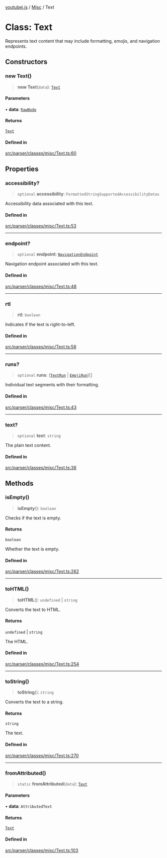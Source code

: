 [youtubei.js](../../../README.md) / [Misc](../README.md) / Text

# Class: Text

Represents text content that may include formatting, emojis, and navigation endpoints.

## Constructors

### new Text()

> **new Text**(`data`): [`Text`](Text.md)

#### Parameters

• **data**: [`RawNode`](../../APIResponseTypes/type-aliases/RawNode.md)

#### Returns

[`Text`](Text.md)

#### Defined in

[src/parser/classes/misc/Text.ts:60](https://github.com/LuanRT/YouTube.js/blob/af92984523f90200a18314b94478a2697c9deab0/src/parser/classes/misc/Text.ts#L60)

## Properties

### accessibility?

> `optional` **accessibility**: `FormattedStringSupportedAccessibilityDatas`

Accessibility data associated with this text.

#### Defined in

[src/parser/classes/misc/Text.ts:53](https://github.com/LuanRT/YouTube.js/blob/af92984523f90200a18314b94478a2697c9deab0/src/parser/classes/misc/Text.ts#L53)

***

### endpoint?

> `optional` **endpoint**: [`NavigationEndpoint`](../../YTNodes/classes/NavigationEndpoint.md)

Navigation endpoint associated with this text.

#### Defined in

[src/parser/classes/misc/Text.ts:48](https://github.com/LuanRT/YouTube.js/blob/af92984523f90200a18314b94478a2697c9deab0/src/parser/classes/misc/Text.ts#L48)

***

### rtl

> **rtl**: `boolean`

Indicates if the text is right-to-left.

#### Defined in

[src/parser/classes/misc/Text.ts:58](https://github.com/LuanRT/YouTube.js/blob/af92984523f90200a18314b94478a2697c9deab0/src/parser/classes/misc/Text.ts#L58)

***

### runs?

> `optional` **runs**: ([`TextRun`](TextRun.md) \| [`EmojiRun`](EmojiRun.md))[]

Individual text segments with their formatting.

#### Defined in

[src/parser/classes/misc/Text.ts:43](https://github.com/LuanRT/YouTube.js/blob/af92984523f90200a18314b94478a2697c9deab0/src/parser/classes/misc/Text.ts#L43)

***

### text?

> `optional` **text**: `string`

The plain text content.

#### Defined in

[src/parser/classes/misc/Text.ts:38](https://github.com/LuanRT/YouTube.js/blob/af92984523f90200a18314b94478a2697c9deab0/src/parser/classes/misc/Text.ts#L38)

## Methods

### isEmpty()

> **isEmpty**(): `boolean`

Checks if the text is empty.

#### Returns

`boolean`

Whether the text is empty.

#### Defined in

[src/parser/classes/misc/Text.ts:262](https://github.com/LuanRT/YouTube.js/blob/af92984523f90200a18314b94478a2697c9deab0/src/parser/classes/misc/Text.ts#L262)

***

### toHTML()

> **toHTML**(): `undefined` \| `string`

Converts the text to HTML.

#### Returns

`undefined` \| `string`

The HTML.

#### Defined in

[src/parser/classes/misc/Text.ts:254](https://github.com/LuanRT/YouTube.js/blob/af92984523f90200a18314b94478a2697c9deab0/src/parser/classes/misc/Text.ts#L254)

***

### toString()

> **toString**(): `string`

Converts the text to a string.

#### Returns

`string`

The text.

#### Defined in

[src/parser/classes/misc/Text.ts:270](https://github.com/LuanRT/YouTube.js/blob/af92984523f90200a18314b94478a2697c9deab0/src/parser/classes/misc/Text.ts#L270)

***

### fromAttributed()

> `static` **fromAttributed**(`data`): [`Text`](Text.md)

#### Parameters

• **data**: `AttributedText`

#### Returns

[`Text`](Text.md)

#### Defined in

[src/parser/classes/misc/Text.ts:103](https://github.com/LuanRT/YouTube.js/blob/af92984523f90200a18314b94478a2697c9deab0/src/parser/classes/misc/Text.ts#L103)
